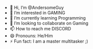 - 👋 Hi, I’m @AndersomeGuy
- 👀 I’m interested in GAMING
- 🌱 I’m currently learning Programming
- 💞️ I’m looking to collaborate on Gaming
- 📫 How to reach me DISCORD
- 😄 Pronouns: He/Him
- ⚡ Fun fact: I am a master multitasker ;)

<!---
AndersomeGuy/AndersomeGuy is a ✨ special ✨ repository because its `README.md` (this file) appears on your GitHub profile.
You can click the Preview link to take a look at your changes.
--->
